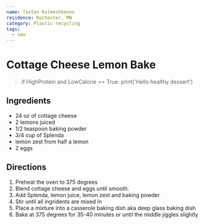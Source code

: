 ```yaml
---
name: Tastan Kulmeshkenov
residence: Rochester, MN
category: Plastic recycling
tags:
  - new
---
```


# Cottage Cheese Lemon Bake

> if HighProtein and LowCalorie == True: print('Hello healthy dessert')

## Ingredients

- 24 oz of cottage cheese
- 2 lemons juiced
- 1/2 teaspoon baking powder
- 3/4 cup of Splenda
- lemon zest from half a lemon
- 2 eggs

## Directions

1. Preheat the oven to 375 degrees
2. Blend cottage cheese and eggs until smooth.
3. Add Splenda, lemon juice, lemon zest and baking powder
4. Stir until all ingridents are mixed in
5. Place a mixture into a casserole baking dish aka deep glass baking dish
6. Bake at 375 degrees for 35-40 minutes or until the middle jiggles slightly
